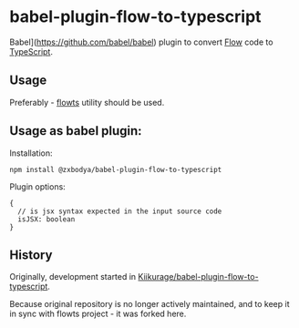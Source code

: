 # babel-plugin-flow-to-typescript

Babel](https://github.com/babel/babel) plugin to convert [Flow](https://github.com/facebook/flow) code to [TypeScript](https://github.com/Microsoft/TypeScript).

## Usage 

Preferably - [flowts](https://github.com/zxbodya/flowts) utility should be used.


## Usage as babel plugin:

Installation:

```
npm install @zxbodya/babel-plugin-flow-to-typescript
```

Plugin options:

```
{
  // is jsx syntax expected in the input source code
  isJSX: boolean 
}
``` 

## History

Originally, development started in [Kiikurage/babel-plugin-flow-to-typescript](https://github.com/Kiikurage/babel-plugin-flow-to-typescript).

Because original repository is no longer actively maintained, and to keep it in sync with flowts project - it was forked here.
